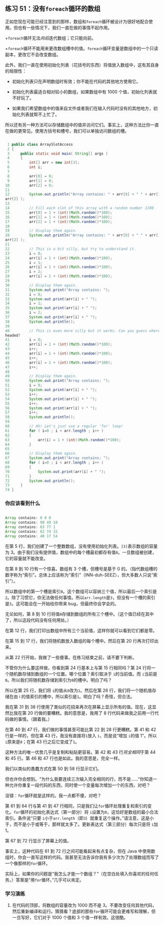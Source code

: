 ## 练习 51：没有`foreach`循环的数组

正如您现在可能已经注意到的那样，数组和`foreach`循环被设计为很好地配合使用。但也有一些情况下，我们一直在做的事情不起作用。

+`foreach`循环无法*向后*迭代数组；它只能向前。

+`foreach`循环不能用来更改数组槽中的值。`foreach`循环变量是数组中的一个只读副本，更改它不会改变数组。

此外，我们一直在使用初始化列表（花括号的东西）将值放入数组中，这有其自身的局限性：

+   初始化列表只在声明数组时有效；你不能在代码的其他地方使用它。

+   初始化列表最适合相对较小的数组，如果数组中有 1000 个值，初始化列表就不好玩了。

+   如果我们希望数组中的值来自文件或者我们在输入代码时没有的其他地方，初始化列表就帮不上忙了。

所以还有另一种方法可以存储数组中的值并访问它们。事实上，这种方法比你一直在做的更常见。使用方括号和槽号，我们可以单独访问数组的槽。

```java

 1 public class ArraySlotAccess
 2 {
 3     public static void main( String[] args )
 4     {
 5         int[] arr = new int[3];
 6         int i;
 7 
 8         arr[0] = 0;
 9         arr[1] = 0;
10         arr[2] = 0;
11 
12         System.out.println("Array contains: " + arr[0] + " " + arr[1] + " " + 
arr[2] );
13 
14         // Fill each slot of this array with a random number 1­100
15         arr[0] = 1 + (int)(Math.random()*100);
16         arr[1] = 1 + (int)(Math.random()*100);
17         arr[2] = 1 + (int)(Math.random()*100);
18 
19         // Display them again.
20         System.out.println("Array contains: " + arr[0] + " " + arr[1] + " " + 
arr[2] );
21 
22         // This is a bit silly, but try to understand it.
23         i = 0;
24         arr[i] = 1 + (int)(Math.random()*100);
25         i = 1;
26         arr[i] = 1 + (int)(Math.random()*100);
27         i = 2;
28         arr[i] = 1 + (int)(Math.random()*100);
29 
30         // Display them again.
31         System.out.print("Array contains: ");
32         i = 0;
33         System.out.print(arr[i] + " ");
34         i = 1;
35         System.out.print(arr[i] + " ");
36         i = 2;
37         System.out.print(arr[i] + " ");
38         System.out.println();
39 
40         // This is even more silly but it works. Can you guess where this is 
headed?
41         i = 0;
42         arr[i] = 1 + (int)(Math.random()*100);
43         i++;
44         arr[i] = 1 + (int)(Math.random()*100);
45         i++;
46         arr[i] = 1 + (int)(Math.random()*100);
47         i++;
48 
49         // Display them again.
50         System.out.print("Array contains: ");
51         i = 0;
52         System.out.print(arr[i] + " ");
53         i++;
54         System.out.print(arr[i] + " ");
55         i++;
56         System.out.print(arr[i] + " ");
57         i++;
58         System.out.println();
59 
60         // Ah! Let's just use a regular 'for' loop!
61         for ( i=0 ; i < arr.length ; i++ )
62         {
63             arr[i] = 1 + (int)(Math.random()*100);
64         }
65 
66         // Display them again.
67         System.out.print("Array contains: ");
68         for ( i=0 ; i < arr.length ; i++ )
69         {
70             System.out.print(arr[i] + " ");
71         }
72         System.out.println();
73     }
74 }
```



### 你应该看到什么

```java

Array contains: 0 0 0
Array contains: 98 49 18
Array contains: 83 77 1
Array contains: 62 74 32
Array contains: 40 17 54
```

在第 5 行，我们创建了一个整数数组，没有使用初始化列表。`[3]`表示数组的容量为 3。由于我们没有提供值，数组中的每个槽最初都存有值`0`。一旦数组被创建，它的容量就不能改变。

在第 8 到 10 行有一个惊喜。数组有 3 个槽，但槽号是基于 0 的。（指代数组槽的数字称为“索引”。总体上应该称为“索引”（INN-duh-SEEZ），但大多数人只说“索引”）。

所以数组中的第一个槽是索引`0`。这个数组可以容纳三个值，所以最后一个索引是`2`。除了习惯它，你无法做任何事情。所以`arr.length`是`3`，但没有一个槽的索引是`3`。这可能会在一开始给你带来 bug，但最终你会学会的。

无论如何，第 8 到 10 行将值`0`存储到数组的所有三个槽中。（这个值已经在其中了，所以这段代码没有任何用处。）

在第 12 行，我们打印出数组中所有三个当前值，这样你就可以看到它们都是零。

在第 15 到 17 行，我们将随机数放入数组的每个槽中。然后在第 20 行再次打印出来。

从第 22 行开始，我做了一些傻事。在练习结束之前，请不要下判断。

不管你为什么要这样做，你看到第 24 行基本上与第 15 行相同吗？第 24 行将一个随机数存储到数组的一个位置。哪个位置？索引取决于 `i`的当前值。而 `i`当前是`0`。所以我们将随机数存储到索引为`0`的槽中。明白了吗？

所以在第 25 行，我们将 `i`的值从`0`改为`1`。然后在第 26 行，我们将一个随机值存储在由 i 的值索引的槽中，所以索引是`1`。明白了吗？奇怪，但合法。

我在第 31 到 38 行使用了类似的花招来再次在屏幕上显示所有的值。现在，这显然比我在第 20 行做的要糟糕。我的意思是，我用了 8 行代码来做我之前用一行代码做的事情。（跟着我。）

在第 40 到 47 行，我们做的事情甚至可能比第 22 到 28 行更糟糕。第 41 和 42 行是一样的，但在第 43 行，我没有直接将`1`放入 `i`，而是说“增加 `i`的值 1”。所以 `i`原来是`0`；在第 43 行之后它变成了`1`。

这种方法的唯一优势几乎是复制和粘贴更容易。第 42 和 43 行*完全相同*于第 44 和 45 行。第 46 和 47 行也是如此。我的意思是，完全一样。

我们以类似的愚蠢方式在第 50 到 58 行显示它们。

但也许你会想到。“为什么我要连续三次输入完全相同的行，而不是……”你知道一种允许你重复一段代码的东西，同时使一个变量每次增加一个的东西，对吧？

没错：`for`循环就是这样的。我一点都不傻，对吧？

第 61 到 64 行与第 41 到 47 行相同，只是我们让`for`循环处理重复和索引的变化。`for`循环的初始化表达式（第一部分）将 `i`设置为`0`，这恰好是数组的最小合法索引。条件说“只要 `i`小于`arr.length`（即`3`）就重复这个操作。”请注意，这是小于，而不是小于或等于，那样就太多了。更新表达式（第三部分）每次只是将 `i`加 1。

第 67 到 72 行显示了屏幕上的值。

事实上，这种代码在 61 到 72 行之间可能看起来有点复杂，但在 Java 中使用数组时，你会一直写这样的代码。我甚至无法告诉你我有多少次为了处理数组而写了一个像那样的`for`循环。

实际上，如果你的问题是“我怎么才能一个数组？”（在空白处填入你喜欢的任何任务。）答案是“用`for`循环。”几乎可以肯定。

### 学习演练

1. 在代码的顶部，将数组的容量改为 1000 而不是 3。不要改变任何其他代码，然后重新编译和运行。猜猜看？底部的那些`for`循环可能会更难写和理解，但一旦写好，它们对于 1000 个值和 3 个值一样有效。这很酷。

